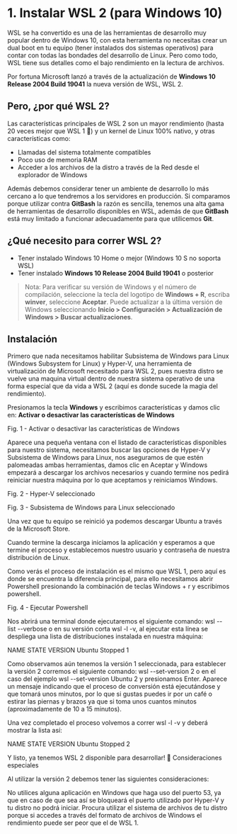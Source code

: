 # 1. Instalar WSL 2 (para Windows 10)

WSL se ha convertido es una de las herramientas de desarrollo muy popular dentro de Windows 10, con esta herramienta no necesitas crear un dual boot en tu equipo (tener instalados dos sistemas operativos) para contar con todas las bondades del desarrollo de Linux. Pero como todo, WSL tiene sus detalles como el bajo rendimiento en la lectura de archivos.

Por fortuna Microsoft lanzó a través de la actualización de **Windows 10 Release 2004 Build 19041** la nueva versión de WSL, WSL 2.

## Pero, ¿por qué WSL 2?
Las características principales de WSL 2 son un mayor rendimiento (hasta 20 veces mejor que WSL 1 🤯) y un kernel de Linux 100% nativo, y otras características como:

- Llamadas del sistema totalmente compatibles
- Poco uso de memoria RAM
- Acceder a los archivos de la distro a través de la Red desde el explorador de Windows

Además debemos considerar tener un ambiente de desarrollo lo más cercano a lo que tendremos a los servidores en producción. Si comparamos porque utilizar contra **GitBash** la razón es sencilla, tenemos una alta gama de herramientas de desarrollo disponibles en WSL, además de que **GitBash** está muy limitado a funcionar adecuadamente para que utilicemos **Git**.

## ¿Qué necesito para correr WSL 2?
- Tener instalado Windows 10 Home o mejor (Windows 10 S no soporta WSL)
- Tener instalado **Windows 10 Release 2004 Build 19041** o posterior

> Nota:
> Para verificar su versión de Windows y el número de compilación, seleccione la tecla del logotipo de **Windows + R**, escriba **winver**, seleccione **Aceptar**. Puede actualizar a la última versión de Windows seleccionando **Inicio > Configuración > Actualización de Windows > Buscar actualizaciones**.


## Instalación
Primero que nada necesitamos habilitar Subsistema de Windows para Linux (Windows Subsystem for Linux) y Hyper-V, una herramienta de virtualización de Microsoft necesitado para WSL 2, pues nuestra distro se vuelve una maquina virtual dentro de nuestra sistema operativo de una forma especial que da vida a WSL 2 (aquí es donde sucede la magia del rendimiento).

Presionamos la tecla **Windows** y escribimos características y damos clic en: **Activar o desactivar las características de Windows**



Fig. 1 - Activar o desactivar las características de Windows

Aparece una pequeña ventana con el listado de características disponibles para nuestro sistema, necesitamos buscar las opciones de Hyper-V y Subsistema de Windows para Linux, nos aseguramos de que estén palomeadas ambas herramientas, damos clic en Aceptar y Windows empezará a descargar los archivos necesarios y cuando termine nos pedirá reiniciar nuestra máquina por lo que aceptamos y reiniciamos Windows.


Fig. 2 - Hyper-V seleccionado

Fig. 3 - Subsistema de Windows para Linux seleccionado

Una vez que tu equipo se reinició ya podemos descargar Ubuntu a través de la Microsoft Store.



Cuando termine la descarga iniciamos la aplicación y esperamos a que termine el proceso y establecemos nuestro usuario y contraseña de nuestra distribución de Linux.

Como verás el proceso de instalación es el mismo que WSL 1, pero aquí es donde se encuentra la diferencia principal, para ello necesitamos abrir Powershell presionando la combinación de teclas Windows + r y escribimos powershell.

Fig. 4 - Ejecutar Powershell

Nos abrirá una terminal donde ejecutaremos el siguiente comando: wsl --list --verbose o en su versión corta wsl -l -v, al ejecutar esta línea se despliega una lista de distribuciones instalada en nuestra máquina:

NAME     STATE    VERSION
Ubuntu   Stopped  1


Como observamos aún tenemos la versión 1 seleccionada, para establecer la versión 2 corremos el siguiente comando: wsl --set-version <el-nombre-de-la-distro> 2 o en el caso del ejemplo wsl --set-version Ubuntu 2 y presionamos Enter. Aparece un mensaje indicando que el proceso de conversión está ejecutándose y que tomará unos minutos, por lo que si gustas puedes ir por un café o estirar las piernas y brazos ya que si toma unos cuantos minutos (aproximadamente de 10 a 15 minutos).

Una vez completado el proceso volvemos a correr wsl -l -v y deberá mostrar la lista así:

NAME     STATE    VERSION
Ubuntu   Stopped  2


Y listo, ya tenemos WSL 2 disponible para desarrollar! 🤘
Consideraciones especiales

Al utilizar la versión 2 debemos tener las siguientes consideraciones:

No utilices alguna aplicación en Windows que haga uso del puerto 53, ya que en caso de que sea así se bloqueará el puerto utilizado por Hyper-V y tu distro no podrá iniciar.
Procura utilizar el sistema de archivos de tu distro porque si accedes a través del formato de archivos de Windows el rendimiento puede ser peor que el de WSL 1.

